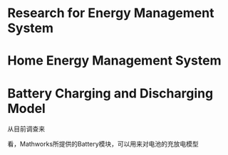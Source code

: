 # Research for Energy Management System

# Home Energy Management System

# Battery Charging and Discharging Model

从目前调查来


看，Mathworks所提供的Battery模块，可以用来对电池的充放电模型
<!--stackedit_data:
eyJoaXN0b3J5IjpbLTU1NzI2MDk2MSwtMTc4OTgwNTQxOSwxMT
QwNzk3ODk1XX0=
-->